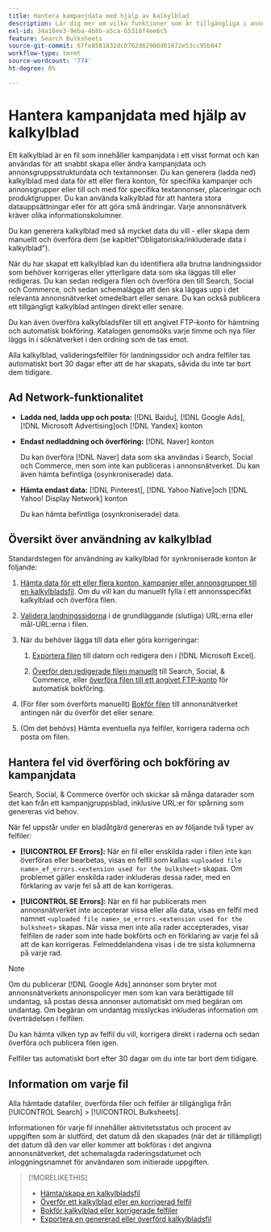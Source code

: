 ```yaml
---
title: Hantera kampanjdata med hjälp av kalkylblad
description: Lär dig mer om vilka funktioner som är tillgängliga i annonsnätverk, arbetsflödet för kalkylblad och felhanteringen.
exl-id: 34a16ee3-9eba-4b8b-a5ca-65318f4ee6c5
feature: Search Bulksheets
source-git-commit: 67fe8581832dc0762d62908d01672e53cc95b847
workflow-type: tm+mt
source-wordcount: '774'
ht-degree: 0%

---
```


# Hantera kampanjdata med hjälp av kalkylblad

Ett kalkylblad är en fil som innehåller kampanjdata i ett visst format och kan användas för att snabbt skapa eller ändra kampanjdata och annonsgruppsstrukturdata och textannonser. Du kan generera (ladda ned) kalkylblad med data för ett eller flera konton, för specifika kampanjer och annonsgrupper eller till och med för specifika textannonser, placeringar och produktgrupper. Du kan använda kalkylblad för att hantera stora datauppsättningar eller för att göra små ändringar. Varje annonsnätverk kräver olika informationskolumner.

Du kan generera kalkylblad med så mycket data du vill - eller skapa dem manuellt och överföra dem (se kapitlet&quot;Obligatoriska/inkluderade data i kalkylblad&quot;).

När du har skapat ett kalkylblad kan du identifiera alla brutna landningssidor som behöver korrigeras eller ytterligare data som ska läggas till eller redigeras. Du kan sedan redigera filen och överföra den till Search, Social och Commerce, och sedan schemalägga att den ska läggas upp i det relevanta annonsnätverket omedelbart eller senare. Du kan också publicera ett tillgängligt kalkylblad antingen direkt eller senare.

Du kan även överföra kalkylbladsfiler till ett angivet FTP-konto för hämtning och automatisk bokföring. Katalogen genomsöks varje timme och nya filer läggs in i söknätverket i den ordning som de tas emot.

Alla kalkylblad, valideringsfelfiler för landningssidor och andra felfiler tas automatiskt bort 30 dagar efter att de har skapats, såvida du inte tar bort dem tidigare.

## Ad Network-funktionalitet

* **Ladda ned, ladda upp och posta:**  [!DNL Baidu], [!DNL Google Ads], [!DNL Microsoft Advertising]och [!DNL Yandex] konton

* **Endast nedladdning och överföring:** [!DNL Naver] konton

  Du kan överföra [!DNL Naver] data som ska användas i Search, Social och Commerce, men som inte kan publiceras i annonsnätverket. Du kan även hämta befintliga (osynkroniserade) data.

* **Hämta endast data:**  [!DNL Pinterest], [!DNL Yahoo Native]och [!DNL Yahoo! Display Network] konton

  Du kan hämta befintliga (osynkroniserade) data.

## Översikt över användning av kalkylblad

Standardstegen för användning av kalkylblad för synkroniserade konton är följande:

<!-- insert image
  [EDIT/RECREATE FILE to replace "search engine"]
-->

1. [Hämta data för ett eller flera konton, kampanjer eller annonsgrupper till en kalkylbladsfil](bulksheet-download.md). Om du vill kan du manuellt fylla i ett annonsspecifikt kalkylblad och överföra filen.

1. [Validera landningssidorna](bulksheet-validate-landing-pages.md) i de grundläggande (slutliga) URL:erna eller mål-URL:erna i filen.

1. När du behöver lägga till data eller göra korrigeringar:

   1. [Exportera filen](bulksheet-export.md) till datorn och redigera den i [!DNL Microsoft Excel].

   1. [Överför den redigerade filen manuellt](bulksheet-upload.md) till Search, Social, &amp; Commerce, eller [överföra filen till ett angivet FTP-konto](bulksheet-ftp-account.md) för automatisk bokföring.

1. (För filer som överförts manuellt) [Bokför filen](bulksheet-post.md) till annonsnätverket antingen när du överför det eller senare.

1. (Om det behövs) Hämta eventuella nya felfiler, korrigera raderna och posta om filen.

## Hantera fel vid överföring och bokföring av kampanjdata

Search, Social, &amp; Commerce överför och skickar så många datarader som det kan från ett kampanjgruppsblad, inklusive URL:er för spårning som genereras vid behov.

När fel uppstår under en bladåtgärd genereras en av följande två typer av felfiler:

* **[!UICONTROL EF Errors]:**  När en fil eller enskilda rader i filen inte kan överföras eller bearbetas, visas en felfil som kallas `<uploaded file name>_ef_errors.<extension used for the bulksheet>` skapas. Om problemet gäller enskilda rader inkluderas dessa rader, med en förklaring av varje fel så att de kan korrigeras.

* **[!UICONTROL SE Errors]:**  När en fil har publicerats men annonsnätverket inte accepterar vissa eller alla data, visas en felfil med namnet `<uploaded file name>_se_errors.<extension used for the bulksheet>` skapas. När vissa men inte alla rader accepterades, visar felfilen de rader som inte hade bokförts och en förklaring av varje fel så att de kan korrigeras. Felmeddelandena visas i de tre sista kolumnerna på varje rad.

>[!NOTE]
>
>Om du publicerar [!DNL Google Ads] annonser som bryter mot annonsnätverkets annonspolicyer men som kan vara berättigade till undantag, så postas dessa annonser automatiskt om med begäran om undantag. Om begäran om undantag misslyckas inkluderas information om överträdelsen i felfilen.

Du kan hämta vilken typ av felfil du vill, korrigera direkt i raderna och sedan överföra och publicera filen igen.

Felfiler tas automatiskt bort efter 30 dagar om du inte tar bort dem tidigare.

## Information om varje fil

Alla hämtade datafiler, överförda filer och felfiler är tillgängliga från [!UICONTROL Search] > [!UICONTROL Bulksheets].

Informationen för varje fil innehåller aktivitetsstatus och procent av uppgiften som är slutförd, det datum då den skapades (när det är tillämpligt) det datum då den var eller kommer att bokföras i det angivna annonsnätverket, det schemalagda raderingsdatumet och inloggningsnamnet för användaren som initierade uppgiften.

>[!MORELIKETHIS]
>
>* [Hämta/skapa en kalkylbladsfil](/help/search-social-commerce/campaign-management/bulksheets/bulksheet-download.md)
>* [Överför ett kalkylblad eller en korrigerad felfil](bulksheet-upload.md)
>* [Bokför kalkylblad eller korrigerade felfiler](bulksheet-post.md)
>* [Exportera en genererad eller överförd kalkylbladsfil](bulksheet-export.md)
